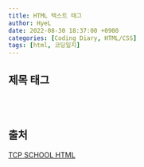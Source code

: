 ```yaml
---
title: HTML 텍스트 태그
author: HyeL
date: 2022-08-30 18:37:00 +0900
categories: [Coding Diary, HTML/CSS]
tags: [html, 코딩일지]
---
```

## 제목 태그

<br /><br />

## 출처
 [TCP SCHOOL HTML](http://www.tcpschool.com/html/intro)